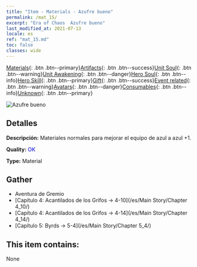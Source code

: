```yaml
---
title: "Item - Materials - Azufre bueno"
permalink: /mat_15/
excerpt: "Era of Chaos  Azufre bueno"
last_modified_at: 2021-07-13
locale: es
ref: "mat_15.md"
toc: false
classes: wide
---
```

 [Materials](/ItemsES/){: .btn .btn--primary}[Artifacts](/ItemsES/Artifacts/){: .btn .btn--success}[Unit Soul](/ItemsES/UnitSoul/){: .btn .btn--warning}[Unit Awakening](/ItemsES/UnitAwakening/){: .btn .btn--danger}[Hero Soul](/ItemsES/HeroSoul/){: .btn .btn--info}[Hero Skill](/ItemsES/HeroSkill/){: .btn .btn--primary}[Gift](/ItemsES/Gift/){: .btn .btn--success}[Event related](/ItemsES/Events/){: .btn .btn--warning}[Avatars](/ItemsES/Avatars/){: .btn .btn--danger}[Consumables](/ItemsES/Consumables/){: .btn .btn--info}[Unknown](/ItemsES/Unknown/){: .btn .btn--primary}

 ![Azufre bueno](/images/t/i_cailiao_liuhuang1.png)

## Detalles
 **Descripción:** Materiales normales para mejorar el equipo de azul a azul +1.

 **Quality:** <span style="color: #0000CD">OK</span>

 **Type:** Material

## Gather

*    Aventura de Gremio 
*    [Capítulo 4: Acantilados de los Grifos -> 4-10](/es/Main Story/Chapter 4_10/) 
*    [Capítulo 4: Acantilados de los Grifos -> 4-14](/es/Main Story/Chapter 4_14/) 
*    [Capítulo 5: Byrds -> 5-4](/es/Main Story/Chapter 5_4/) 

## This item contains:

  None

